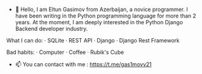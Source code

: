 - 👋 Hello, I am Eltun Gasimov from Azerbaijan, a novice programmer. I have been writing in the Python programming language for more than 2 years. At the moment, I am deeply interested in the Python Django Backend developer industry.

What I can do:
· SQLite
· REST API
· Django
· Django Rest Framework

Bad habits:
· Computer
· Coffee
· Rubik's Cube
- 📫 You can contact with me : https://t.me/gas1movv21

<!---
gasimovv21/gasimovv21 is a ✨ special ✨ repository because its `README.md` (this file) appears on your GitHub profile.
You can click the Preview link to take a look at your changes.
--->
